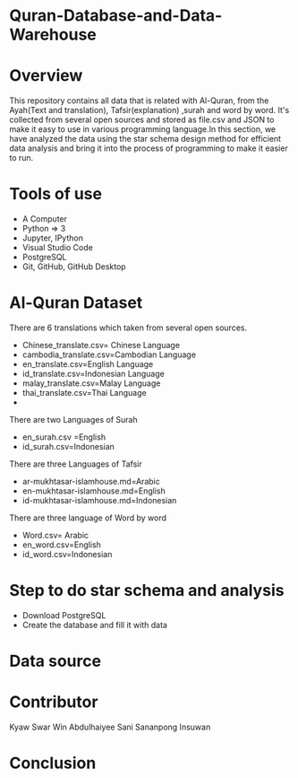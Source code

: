 # Quran-Database-and-Data-Warehouse
# Overview
This repository contains all data that is related with Al-Quran, from the Ayah(Text and translation), Tafsir(explanation) ,surah and word by word. It's collected from several open sources and stored as file.csv and JSON to make it easy to use in various programming language.In this section, we have analyzed the data using the star schema design method for efficient data analysis and bring it into the process of programming to make it easier to run.
# Tools of use
- A Computer
- Python => 3
- Jupyter, IPython 
- Visual Studio Code
- PostgreSQL
- Git, GitHub, GitHub Desktop
# Al-Quran Dataset
There are 6 translations which taken from several open sources.
- Chinese_translate.csv= Chinese Language
- cambodia_translate.csv=Cambodian Language
- en_translate.csv=English Language
- id_translate.csv=Indonesian Language
- malay_translate.csv=Malay Language
- thai_translate.csv=Thai Language
- 
There are two Languages of Surah
- en_surah.csv =English
- id_surah.csv=Indonesian

There are three Languages of Tafsir
- ar-mukhtasar-islamhouse.md=Arabic
- en-mukhtasar-islamhouse.md=English
- id-mukhtasar-islamhouse.md=Indonesian

There are three language of Word by word
- Word.csv= Arabic
- en_word.csv=English
- id_word.csv=Indonesian

# Step to do star schema and analysis
- Download PostgreSQL
- Create the  database and fill it with data



# Data source


# Contributor
Kyaw Swar Win
Abdulhaiyee Sani
Sananpong Insuwan

# Conclusion
